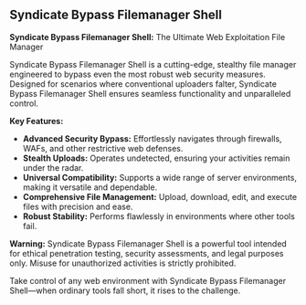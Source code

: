 ## Syndicate Bypass Filemanager Shell

**Syndicate Bypass Filemanager Shell:** The Ultimate Web Exploitation File Manager

Syndicate Bypass Filemanager Shell is a cutting-edge, stealthy file manager engineered to bypass even the most robust web security measures. Designed for scenarios where conventional uploaders falter, Syndicate Bypass Filemanager Shell ensures seamless functionality and unparalleled control.

**Key Features:**

+ **Advanced Security Bypass:** Effortlessly navigates through firewalls, WAFs, and other restrictive web defenses.
+ **Stealth Uploads:** Operates undetected, ensuring your activities remain under the radar.
+ **Universal Compatibility:** Supports a wide range of server environments, making it versatile and dependable.
+ **Comprehensive File Management:** Upload, download, edit, and execute files with precision and ease.
+ **Robust Stability:** Performs flawlessly in environments where other tools fail.

**Warning:** Syndicate Bypass Filemanager Shell is a powerful tool intended for ethical penetration testing, security assessments, and legal purposes only. Misuse for unauthorized activities is strictly prohibited.

Take control of any web environment with Syndicate Bypass Filemanager Shell—when ordinary tools fall short, it rises to the challenge.
